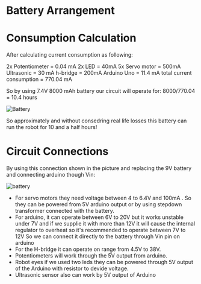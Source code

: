 # Battery Arrangement

# Consumption Calculation

After calculating current consumption as following:

2x Potentiometer = 0.04 mA
2x LED = 40mA
5x Servo motor = 500mA
Ultrasonic = 30 mA
h-bridge = 200mA
Arduino Uno = 11.4 mA
total current consumption = 770.04 mA

So by using 7.4V 8000 mAh battery our circuit will operate for:
8000/770.04 = 10.4 hours


![Battery](https://user-images.githubusercontent.com/85786699/125369679-6a639a00-e385-11eb-80b4-d9235f1b983c.jpg)


So approximately and without consedring real life losses this battery can run the robot for 10 and a half hours!


# Circuit Connections

By using this connection shown in the picture and replacing the 9V battery and connecting arduino though Vin:

![battery](https://user-images.githubusercontent.com/85786699/125369782-a991eb00-e385-11eb-84df-6e90bd03f2f2.PNG)


- For servo motors they need voltage between 4 to 6.4V and 100mA . So they can be powered from 5V arduino output or by using stepdown transformer connected with the battery.
- For arduino, it can operate between 6V to 20V but it works unstable under 7V and if we supplie it with more than 12V it will cause the internal regulator to overheat so it's recommended to operate between 7V to 12V So we can connect it directly to the battery through Vin pin on arduino
- For the H-bridge it can operate on range from 4.5V to 38V.
- Potentiometers will work through the 5V output from arduino.
- Robot eyes if we used two leds they can be powered through 5V output of the Arduino with resistor to devide voltage.
- Ultrasonic sensor also can work by 5V output of Arduino
